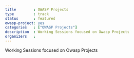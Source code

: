 ```yaml
---
title        : OWASP Projects
type         : track
status       : featured
owasp-project: yes
categories   : ["OWASP Projects"]
description  : Working Sessions focused on Owasp Projects
organizers   :
---
```


Working Sessions focused on Owasp Projects
